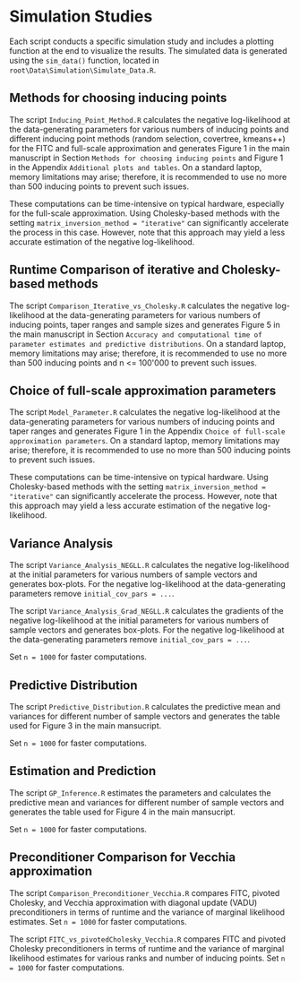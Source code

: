 # Simulation Studies

Each script conducts a specific simulation study and includes a plotting function at the end to visualize the results.
The simulated data is generated using the ```sim_data()``` function, located in ```root\Data\Simulation\Simulate_Data.R```.

## Methods for choosing inducing points

The script ```Inducing_Point_Method.R``` calculates the negative log-likelihood at the data-generating parameters for various numbers of inducing points and different inducing point methods (random selection, covertree, kmeans++) for the FITC and full-scale approximation and generates Figure 1 in the main manuscript in Section ```Methods for choosing inducing points``` and Figure 1 in the Appendix ```Additional plots and tables```. 
On a standard laptop, memory limitations may arise; therefore, it is recommended to use no more than 500 inducing points to prevent such issues.

These computations can be time-intensive on typical hardware, especially for the full-scale approximation. Using Cholesky-based methods with the setting ```matrix_inversion_method = "iterative"``` can significantly accelerate the process in this case. 
However, note that this approach may yield a less accurate estimation of the negative log-likelihood.

## Runtime Comparison of iterative and Cholesky-based methods

The script ```Comparison_Iterative_vs_Cholesky.R``` calculates the negative log-likelihood at the data-generating parameters for various numbers of inducing points, taper ranges and sample sizes and generates Figure 5 in the main manuscript in Section ```Accuracy and computational time of parameter estimates and
predictive distributions```. 
On a standard laptop, memory limitations may arise; therefore, it is recommended to use no more than 500 inducing points and n <= 100'000 to prevent such issues.

## Choice of full-scale approximation parameters

The script ```Model_Parameter.R``` calculates the negative log-likelihood at the data-generating parameters for various numbers of inducing points and taper ranges and generates Figure 1 in the Appendix ```Choice of full-scale approximation parameters```. 
On a standard laptop, memory limitations may arise; therefore, it is recommended to use no more than 500 inducing points to prevent such issues.

These computations can be time-intensive on typical hardware. Using Cholesky-based methods with the setting ```matrix_inversion_method = "iterative"``` can significantly accelerate the process. 
However, note that this approach may yield a less accurate estimation of the negative log-likelihood.

## Variance Analysis

The script ```Variance_Analysis_NEGLL.R``` calculates the negative log-likelihood at the initial parameters for various numbers of sample vectors and generates box-plots. For the negative log-likelihood at the data-generating parameters remove ```initial_cov_pars = ...```.

The script ```Variance_Analysis_Grad_NEGLL.R``` calculates the gradients of the negative log-likelihood at the initial parameters for various numbers of sample vectors and generates box-plots. For the negative log-likelihood at the data-generating parameters remove ```initial_cov_pars = ...```.

Set ```n = 1000``` for faster computations.

## Predictive Distribution

The script ```Predictive_Distribution.R``` calculates the predictive mean and variances for different number of sample vectors and generates the table used for
Figure 3 in the main mansucript.

Set ```n = 1000``` for faster computations.

## Estimation and Prediction

The script ```GP_Inference.R``` estimates the parameters and calculates the predictive mean and variances for different number of sample vectors and generates the table used for Figure 4 in the main mansucript.

Set ```n = 1000``` for faster computations.

## Preconditioner Comparison for Vecchia approximation

The script ```Comparison_Preconditioner_Vecchia.R``` compares FITC, pivoted Cholesky, and Vecchia approximation with diagonal update (VADU) preconditioners in terms of runtime and the variance of marginal likelihood estimates. Set ```n = 1000``` for faster computations.

The script ```FITC_vs_pivotedCholesky_Vecchia.R``` compares FITC and pivoted Cholesky preconditioners in terms of runtime and the variance of marginal likelihood estimates for various ranks and number of inducing points. Set ```n = 1000``` for faster computations.


